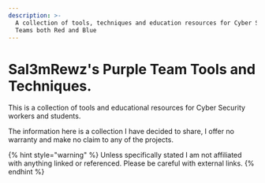 ```yaml
---
description: >-
  A collection of tools, techniques and education resources for Cyber Security
  Teams both Red and Blue
---
```


# Sal3mRewz's Purple Team Tools and Techniques.

This is a collection of tools and educational resources for Cyber Security workers and students. 

The information here is a collection I have decided to share, I offer no warranty and make no claim to any of the projects. 

{% hint style="warning" %}
Unless specifically stated I am not affiliated with anything linked or referenced. Please be careful with external links. 
{% endhint %}

